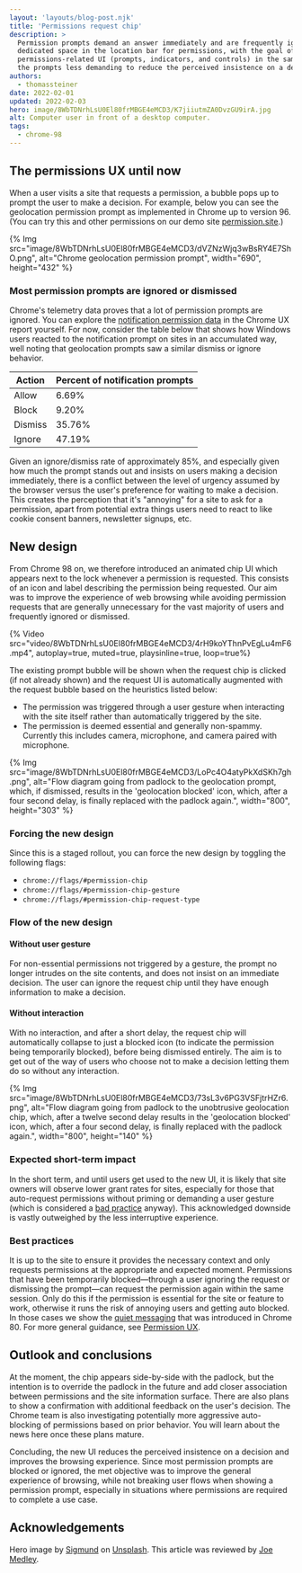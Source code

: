 ```yaml
---
layout: 'layouts/blog-post.njk'
title: 'Permissions request chip'
description: >
  Permission prompts demand an answer immediately and are frequently ignored. Chrome 98 adds
  dedicated space in the location bar for permissions, with the goal of putting all
  permissions-related UI (prompts, indicators, and controls) in the same place and thereby making
  the prompts less demanding to reduce the perceived insistence on a decision.
authors:
  - thomassteiner
date: 2022-02-01
updated: 2022-02-03
hero: image/8WbTDNrhLsU0El80frMBGE4eMCD3/K7jiiutmZA0DvzGU9irA.jpg
alt: Computer user in front of a desktop computer.
tags:
  - chrome-98
---
```


## The permissions UX until now

When a user visits a site that requests a permission, a bubble pops up to prompt the user to make a
decision. For example, below you can see the geolocation permission prompt as implemented in Chrome
up to version 96. (You can try this and other permissions on our demo site
[permission.site](https://permission.site/).)

{% Img src="image/8WbTDNrhLsU0El80frMBGE4eMCD3/dVZNzWjq3wBsRY4E7ShO.png", alt="Chrome geolocation permission prompt", width="690", height="432" %}

### Most permission prompts are ignored or dismissed

Chrome's telemetry data proves that a lot of permission prompts are ignored. You can explore the
[notification permission data](https://developers.google.com/web/updates/2020/02/notification-permission-data-in-crux)
in the Chrome UX report yourself. For now, consider the table below that shows
how Windows users reacted to the notification prompt on sites in an accumulated way, well noting
that geolocation prompts saw a similar dismiss or ignore behavior.

<div class="table-wrapper scrollbar">
<table>
<thead>
<tr>
<th>Action</th>
<th>Percent of notification prompts</th>
</tr>
</thead>
<tbody>
<tr>
<td>Allow</td>
<td>6.69%</td>
</tr>
<tr>
<td>Block</td>
<td>9.20%</td>
</tr>
<tr>
<td>Dismiss</td>
<td>35.76%</td>
</tr>
<tr>
<td>Ignore</td>
<td>47.19%</td>
</tr>
</tbody>
</table>
</div>

Given an ignore/dismiss rate of approximately 85%, and especially given how much the prompt stands out and
insists on users making a decision immediately, there is a conflict between the level of urgency
assumed by the browser versus the user's preference for waiting to make a decision. This creates the
perception that it's "annoying" for a site to ask for a permission, apart from potential extra
things users need to react to like cookie consent banners, newsletter signups, etc.

## New design

From Chrome 98 on, we therefore introduced an animated chip UI which appears next to the lock
whenever a permission is requested. This consists of an icon and label describing the permission being
requested. Our aim was to improve the experience of web browsing while avoiding permission requests
that are generally unnecessary for the vast majority of users and frequently ignored or dismissed.

{% Video src="video/8WbTDNrhLsU0El80frMBGE4eMCD3/4rH9koYThnPvEgLu4mF6.mp4", autoplay=true, muted=true, playsinline=true, loop=true%}

The existing prompt bubble will be shown when the request chip is clicked (if not already shown) and
the request UI is automatically augmented with the request bubble based on the heuristics listed
below:

- The permission was triggered through a user gesture when interacting with the site itself rather
  than automatically triggered by the site.
- The permission is deemed essential and generally non-spammy. Currently this includes camera,
  microphone, and camera paired with microphone.

{% Img src="image/8WbTDNrhLsU0El80frMBGE4eMCD3/LoPc4O4atyPkXdSKh7gh.png", alt="Flow diagram going from padlock to the geolocation prompt, which, if dismissed, results in the 'geolocation blocked' icon, which, after a four second delay, is finally replaced with the padlock again.", width="800", height="303" %}

### Forcing the new design

Since this is a staged rollout, you can force the new design by toggling the following flags:

- `chrome://flags/#permission-chip`
- `chrome://flags/#permission-chip-gesture`
- `chrome://flags/#permission-chip-request-type`

### Flow of the new design

#### Without user gesture

For non-essential permissions not triggered by a gesture, the prompt no longer intrudes on the site
contents, and does not insist on an immediate decision. The user can ignore the request chip until
they have enough information to make a decision.

#### Without interaction

With no interaction, and after a short delay, the request chip will automatically collapse to just a
blocked icon (to indicate the permission being temporarily blocked), before being dismissed
entirely. The aim is to get out of the way of users who choose not to make a decision letting them do so
without any interaction.

{% Img src="image/8WbTDNrhLsU0El80frMBGE4eMCD3/73sL3v6PG3VSFjtrHZr6.png", alt="Flow diagram going from padlock to the unobtrusive geolocation chip, which, after a twelve second delay results in the 'geolocation blocked' icon, which, after a four second delay, is finally replaced with the padlock again.", width="800", height="140" %}

### Expected short-term impact

In the short term, and until users get used to the new UI, it is likely that site owners will observe
lower grant rates for sites, especially for those that auto-request permissions without priming or
demanding a user gesture (which is considered a [bad practice](https://web.dev/notification-on-start/) anyway). This
acknowledged downside is vastly outweighed by the less interruptive experience.

### Best practices

It is up to the site to ensure it provides the necessary context and only requests permissions at
the appropriate and expected moment. Permissions that have been temporarily blocked—through a user
ignoring the request or dismissing the prompt—can request the permission again within the same
session. Only do this if the permission is essential for the site or feature to work, otherwise it
runs the risk of annoying users and getting auto blocked. In those cases we show the
[quiet messaging](https://blog.chromium.org/2020/01/introducing-quieter-permission-ui-for.html) that
was introduced in Chrome 80. For more general guidance, see
[Permission UX](https://developers.google.com/web/fundamentals/push-notifications/permission-ux).

## Outlook and conclusions

At the moment, the chip appears side-by-side with the padlock, but the intention is to override
the padlock in the future and add closer association between permissions and the site information
surface. There are also plans to show a confirmation with additional feedback on the user's decision.
The Chrome team is also investigating potentially more aggressive auto-blocking of permissions
based on prior behavior. You will learn about the news here once these plans mature.

Concluding, the new UI reduces the perceived insistence on a decision and improves the browsing
experience. Since most permission prompts are blocked or ignored, the met objective was to improve the
general experience of browsing, while not breaking user flows when showing a permission prompt,
especially in situations where permissions are required to complete a use case.

## Acknowledgements

Hero image by [Sigmund](https://unsplash.com/@sigmund) on
[Unsplash](https://unsplash.com/photos/UmaojK7erQo). This article was reviewed by
[Joe Medley](https://github.com/jpmedley).
